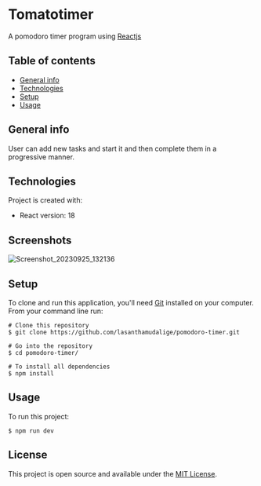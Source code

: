 # Tomatotimer

A pomodoro timer program using [Reactjs](https://react.dev/)

## Table of contents
* [General info](#general-info)
* [Technologies](#technologies)
* [Setup](#setup)
* [Usage](#usage)

## General info

User can add new tasks and start it and then complete them in a progressive manner. 

## Technologies

Project is created with:
* React version: 18

## Screenshots

![Screenshot_20230925_132136](https://github.com/lasanthamudalige/pomodoro-timer/assets/91461938/db2234f1-3d2c-4686-b7d9-04dd9fd46865)

## Setup

To clone and run this application, you'll need [Git](https://git-scm.com) installed on your computer.\
From your command line run:

```
# Clone this repository
$ git clone https://github.com/lasanthamudalige/pomodoro-timer.git

# Go into the repository
$ cd pomodoro-timer/

# To install all dependencies
$ npm install
```

## Usage

To run this project:

```
$ npm run dev
```

## License 
This project is open source and available under the [MIT License](https://github.com/lasanthamudalige/pomodoro-timer/blob/main/LICENSE).
